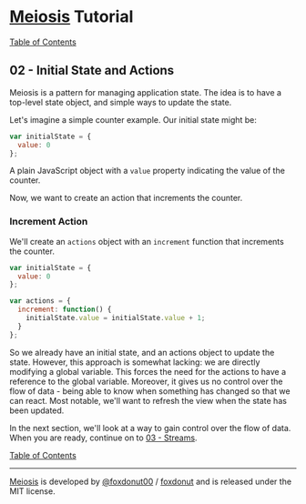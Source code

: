 # [Meiosis](https://meiosis.js.org) Tutorial

[Table of Contents](toc.html)

## 02 - Initial State and Actions

Meiosis is a pattern for managing application state. The idea is to have a top-level state
object, and simple ways to update the state.

Let's imagine a simple counter example. Our initial state might be:

```js
var initialState = {
  value: 0
};
```

A plain JavaScript object with a `value` property indicating the value of the counter.

Now, we want to create an action that increments the counter.

### Increment Action

We'll create an `actions` object with an `increment` function that increments the counter.

```javascript
var initialState = {
  value: 0
};

var actions = {
  increment: function() {
    initialState.value = initialState.value + 1;
  }
};
```

So we already have an initial state, and an actions object to update the state. However, this
approach is somewhat lacking: we are directly modifying a global variable. This forces the need
for the actions to have a reference to the global variable. Moreover, it gives us no control over
the flow of data - being able to know when something has changed so that we can react. Most
notable, we'll want to refresh the view when the state has been updated.

In the next section, we'll look at a way to gain control over the flow of data. When you are
ready, continue on to [03 - Streams](03-streams.html).

[Table of Contents](toc.html)

-----

[Meiosis](https://meiosis.js.org) is developed by [@foxdonut00](http://twitter.com/foxdonut00) / [foxdonut](https://github.com/foxdonut) and is released under the MIT license.
